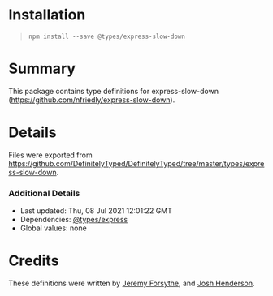 # Installation
> `npm install --save @types/express-slow-down`

# Summary
This package contains type definitions for express-slow-down (https://github.com/nfriedly/express-slow-down).

# Details
Files were exported from https://github.com/DefinitelyTyped/DefinitelyTyped/tree/master/types/express-slow-down.

### Additional Details
 * Last updated: Thu, 08 Jul 2021 12:01:22 GMT
 * Dependencies: [@types/express](https://npmjs.com/package/@types/express)
 * Global values: none

# Credits
These definitions were written by [Jeremy Forsythe](https://github.com/jdforsythe), and [Josh Henderson](https://github.com/joshhendo).
